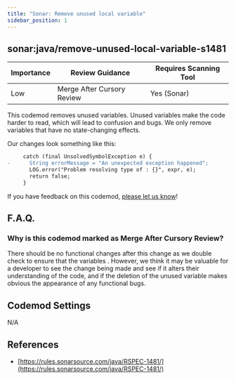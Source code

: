 ```yaml
---
title: "Sonar: Remove unused local variable"
sidebar_position: 1
---
```


## sonar:java/remove-unused-local-variable-s1481

| Importance | Review Guidance            | Requires Scanning Tool |
|------------|----------------------------|------------------------|
| Low        | Merge After Cursory Review | Yes (Sonar)            |

This codemod removes unused variables. Unused variables make the code harder to read, which will lead to confusion and bugs. We only remove variables that have no state-changing effects.

Our changes look something like this:

```diff
     catch (final UnsolvedSymbolException e) {
-      String errorMessage = "An unexpected exception happened";
       LOG.error("Problem resolving type of : {}", expr, e);
       return false;
     }
```


If you have feedback on this codemod, [please let us know](mailto:feedback@pixee.ai)!

## F.A.Q.

### Why is this codemod marked as Merge After Cursory Review?

There should be no functional changes after this change as we double check to ensure that the variables . However, we think it may be valuable for a developer to see the change being made and see if it alters their understanding of the code, and if the deletion of the unused variable makes obvious the appearance of any functional bugs. 

## Codemod Settings

N/A

## References

* [https://rules.sonarsource.com/java/RSPEC-1481/](https://rules.sonarsource.com/java/RSPEC-1481/)